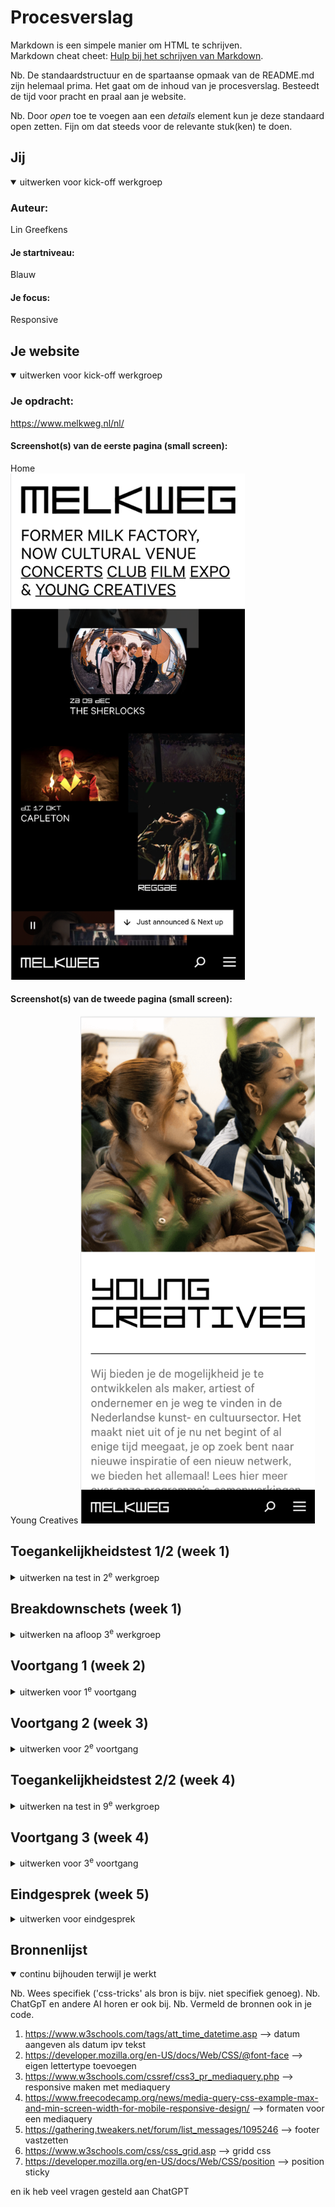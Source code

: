 # Procesverslag
Markdown is een simpele manier om HTML te schrijven.  
Markdown cheat cheet: [Hulp bij het schrijven van Markdown](https://github.com/adam-p/markdown-here/wiki/Markdown-Cheatsheet).

Nb. De standaardstructuur en de spartaanse opmaak van de README.md zijn helemaal prima. Het gaat om de inhoud van je procesverslag. Besteedt de tijd voor pracht en praal aan je website.

Nb. Door *open* toe te voegen aan een *details* element kun je deze standaard open zetten. Fijn om dat steeds voor de relevante stuk(ken) te doen.





## Jij

<details open>
  <summary>uitwerken voor kick-off werkgroep</summary>

  ### Auteur:
Lin Greefkens

  #### Je startniveau:
Blauw

  #### Je focus:
Responsive
 
</details>





## Je website

<details open>
  <summary>uitwerken voor kick-off werkgroep</summary>

  ### Je opdracht:
  https://www.melkweg.nl/nl/

  #### Screenshot(s) van de eerste pagina (small screen): 
  Home  
  <img src="images/homescreen.png" width="375px" alt="Homescreen Melkweg">

  #### Screenshot(s) van de tweede pagina (small screen):
  Young Creatives 
  <img src="images/youngcreatives.png" width="375px" alt="Young Creatives">
 
</details>



## Toegankelijkheidstest 1/2 (week 1)

<details>
  <summary>uitwerken na test in 2<sup>e</sup> werkgroep</summary>

  ### Bevindingen
  - met spasmes kun je lastig een website gebruiken
  - een screenreader is best lastig te volgen. 
    hij leest vaak dingen pas voor als je iets selecteert. Maar als je blind bent kun je dat niet zelf selecteren.
  - als je kleurenblind bent lijken de kleuren rood en groen op elkaar. hier moet je dus rekening 
    mee houden bij het designen van een website
  - als slechtziende is een groot contrast in een website erg prettig

</details>


## Breakdownschets (week 1)

<details>
  <summary>uitwerken na afloop 3<sup>e</sup> werkgroep</summary>

  ### pagina 1: 
  <img src="readme-images/Melkweg-breakdown schets_Home.png" width="375px" alt="breakdown van pagina 1">

  ### pagina 2: 
  <img src="readme-images/Melkweg-breakdown schets_YoungCreatives.png" width="375px" alt="bbreakdown van pagina 2">

</details>





## Voortgang 1 (week 2)

<details>
  <summary>uitwerken voor 1<sup>e</sup> voortgang</summary>

  ### Stand van zaken
  Op zich loop ik redelijk op schema, denk ik. Ik heb niet echt een planning maar ik ga steeds aan de slag met wat op dat moment lukt. Ik heb diepe dalen en hoge pieken bij dit vak haha. Wanneer een onderdeel niet lukt ga ik aan de slag met een andere onderdeel, en bewaar ik het geen wat niet lukt voor een andere keer.
  Wat ik op dit moment lastig vind is het opbouwen van het Grid. Het is namelijk nogal een complexe vormgeving die niet op gelijke rijen en kollomen staat. Ook het responsive maken van sommige onderdelen lukt nog niet zo makkelijk, zoals bijvoorbeeld de h1. Waar ik ook wel een beetje tegenop zie is een animatie maken van de H1. Maar ik ga mijn best doen.

  Screenshots responsive H1:
  <img src="readme-images/screenshot_h1_iphone" alt="screenshot h1 iphone">
  <img src="readme-images/screenshot_h1_desktop" alt="screenshot h1 desktop">

  Screenshot Grid:
  <img src="readme-images/screenshot_grid" alt="screenshot Grid">



  ### Agenda voor meeting
  samen met je groepje opstellen

  | Lin Greefkens    | student 2          | student 3    | student 4        |
  | ---              | ---                | ---          | ---              |
  | site doorlopen   | en dit             | en ik dit    | en dan ik dat    |
  | onderdelen die   | dit als er tijd is | nog een punt | dit wil ik zeker |
  | nog niet lukken  | ...                | ...          | ...              |


  ### Verslag van meeting
  hier na afloop snel de uitkomsten van de meeting vastleggen

  - mijn vragen zijn beantwoord en ik kan weer verder met html css
    bijvoorbeeld: mijn grid lukte niet en daar kreeg ik tips bij. 
    en de knoppen op de home page lukte niet met Javascript. ook hier kreeg ik tips voor om weer verder te kunnen.

</details>





## Voortgang 2 (week 3)

<details>
  <summary>uitwerken voor 2<sup>e</sup> voortgang</summary>

  ### Stand van zaken
  hier dit ging goed & dit was lastig (neem ook screenshots op van delen van je website en code)


  ### Agenda voor meeting
  samen met je groepje opstellen

  | student 1      | student 2          | student 3    | student 4        |
  | ---            | ---                | ---          | ---              |
  | dit bespreken  | en dit             | en ik dit    | en dan ik dat    |
  | en dat ook nog | dit als er tijd is | nog een punt | dit wil ik zeker |
  | ...            | ...                | ...          | ...              |


  ### Verslag van meeting
  hier na afloop snel de uitkomsten van de meeting vastleggen

  - pauline heeft mijn code nagekeken of alles netjes was. dat was, ik heb geen errors
  - mijn lettertype is op Safari niet zichtbaar, maar hier heb ik geen oplossing voor gevonden (samen naar gekeken met Danny en Thije)

</details>





## Toegankelijkheidstest 2/2 (week 4)

<details>
  <summary>uitwerken na test in 9<sup>e</sup> werkgroep</summary>

  ### Bevindingen
hij geeft veel wel duidelijk aan. 

alleen is mijn alternatieve tekst niet heel duidelijk. het geeft nog niet aan wat er echt te zien is op de afbeeldingen.

de tekst 'gratis voor jaarleden' op pagina 2 is nu een H4. 
maar in de echte website is dat een knop. 
ik moet hier dus ook een knop van maken. anders leest de screenreader het verkeerd voor.
  <img src="readme-images/gratisvoorjaarleden.png" alt="gratis voor jaarleden is een H4 ipv link screenshot">

ook wordt mijn footer niet opgelezen.

</details>





## Voortgang 3 (week 4)

<details>
  <summary>uitwerken voor 3<sup>e</sup> voortgang</summary>

  ### Stand van zaken
  ik had weer een lijstje met een aantal vragen voorbereid die ik afging met Danny.
  gedurende het voortgangsgesprek werden mijn vragen beantwoord en daar kon ik weer mee verder.

  Dit ging onder andere over het responsive maken, en hoe ik dit het best aan kon passen.
  Javascript werkte niet op beide pagina's, hoe kan ik dit het beste aanpakken.
  Mijn position Sticky werkt niet, hoe moet ik dit aanpakken. --> dit is inmiddels gelukt, maar nog niet optimaal.
  ik ga hier mee aan de slag in de hoop dat het beter wordt.

  ### Agenda voor meeting
  samen met je groepje opstellen

  | student 1      | student 2          | student 3    | student 4        |
  | ---            | ---                | ---          | ---              |
  | dit bespreken  | en dit             | en ik dit    | en dan ik dat    |
  | en dat ook nog | dit als er tijd is | nog een punt | dit wil ik zeker |
  | ...            | ...                | ...          | ...              |


  ### Verslag van meeting
  ik had weer een lijstje met een aantal vragen voorbereid die ik afging met Danny.
  gedurende het voortgangsgesprek werden mijn vragen beantwoord en daar kon ik weer mee verder.

  Dit ging onder andere over het responsive maken, en hoe ik dit het best aan kon passen.
  Javascript werkte niet op beide pagina's, hoe kan ik dit het beste aanpakken.
  Mijn position Sticky werkt niet, hoe moet ik dit aanpakken. --> dit is inmiddels gelukt, maar nog niet optimaal.
  ik ga hier mee aan de slag in de hoop dat het beter wordt.

</details>





## Eindgesprek (week 5)

<details>
  <summary>uitwerken voor eindgesprek</summary>

  ### Je uitkomst - karakteristiek screenshots:
  <img src="readme-images/Desktop-Home" width="375px" alt="uitomst opdracht 1">
  <img src="readme-images/Desktop-YoungCreatives" width="375px" alt="uitomst opdracht 1">
  <img src="readme-images/Mobile-Home.png" width="375px" alt="uitomst opdracht 1">
  <img src="readme-images/Mobile-YoungCreatives.png" width="375px" alt="uitomst opdracht 1">


  ### Dit ging goed/Heb ik geleerd: 
  Ik heb heel veel nieuwe mogelijkheden ontdekt voor code. JavaScript vind ik wel nog erg lastig. 
  Maar ik heb hier wel veel nieuws over geleerd.

  <img src="readme-images/dummy-plaatje.jpg" width="375px" alt="top">


  ### Dit was lastig/Is niet gelukt:
  Position sticky vond ik wel heel lastig in het begin. Ik dacht dat dit makkelijk met 1 regel CSS zou kunnen.
  Maar dit was helaas niet zo. Ik heb hier veel tijd in gestoken, het werkt, maar niet zoals ik zou willen zoals het zou worden. 

  <img src="readme-images/WatGingMis-PositionSticky.png" width="375px" alt="bummer">
</details>




## Bronnenlijst

<details open>
  <summary>continu bijhouden terwijl je werkt</summary>

  Nb. Wees specifiek ('css-tricks' als bron is bijv. niet specifiek genoeg). 
  Nb. ChatGpT en andere AI horen er ook bij.
  Nb. Vermeld de bronnen ook in je code.

  1. https://www.w3schools.com/tags/att_time_datetime.asp --> datum aangeven als datum ipv tekst
  2. https://developer.mozilla.org/en-US/docs/Web/CSS/@font-face --> eigen lettertype toevoegen
  3. https://www.w3schools.com/cssref/css3_pr_mediaquery.php --> responsive maken met mediaquery
  4. https://www.freecodecamp.org/news/media-query-css-example-max-and-min-screen-width-for-mobile-responsive-design/ --> formaten voor een mediaquery
  5. https://gathering.tweakers.net/forum/list_messages/1095246 --> footer vastzetten
  6. https://www.w3schools.com/css/css_grid.asp --> gridd css
  7. https://developer.mozilla.org/en-US/docs/Web/CSS/position --> position sticky
  
  en ik heb veel vragen gesteld aan ChatGPT

</details>
